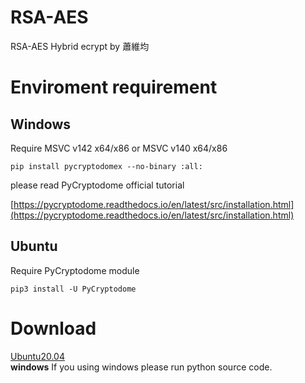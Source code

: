 # RSA-AES
RSA-AES Hybrid ecrypt by 蕭維均

# Enviroment requirement

## Windows

Require MSVC v142 x64/x86 or MSVC v140 x64/x86

```
pip install pycryptodomex --no-binary :all:
```

please read PyCryptodome official tutorial

[https://pycryptodome.readthedocs.io/en/latest/src/installation.html](https://pycryptodome.readthedocs.io/en/latest/src/installation.html)

## Ubuntu
Require PyCryptodome module
```
pip3 install -U PyCryptodome
```
# Download

[Ubuntu20.04](https://github.com/AlexTrinityBlock/RSA-AES/raw/master/Executable/Ubuntu20.04.zip)  
**windows** If you using windows please run python source  code.

